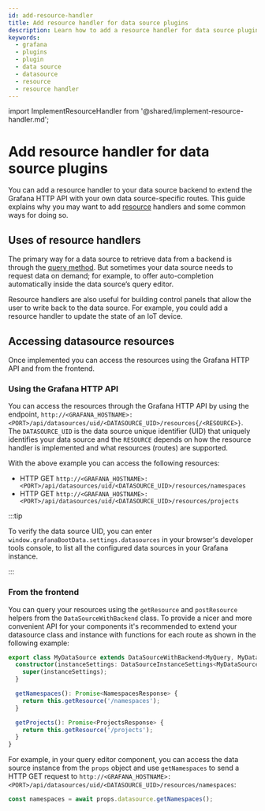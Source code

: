 ```yaml
---
id: add-resource-handler
title: Add resource handler for data source plugins
description: Learn how to add a resource handler for data source plugins.
keywords:
  - grafana
  - plugins
  - plugin
  - data source
  - datasource
  - resource
  - resource handler
---
```


import ImplementResourceHandler from '@shared/implement-resource-handler.md';

# Add resource handler for data source plugins

You can add a resource handler to your data source backend to extend the Grafana HTTP API with your own data source-specific routes. This guide explains why you may want to add [resource](../../key-concepts/backend-plugins/#resources) handlers and some common ways for doing so.

## Uses of resource handlers

The primary way for a data source to retrieve data from a backend is through the [query method](../../tutorials/build-a-data-source-plugin#define-a-query). But sometimes your data source needs to request data on demand; for example, to offer auto-completion automatically inside the data source’s query editor.

Resource handlers are also useful for building control panels that allow the user to write back to the data source. For example, you could add a resource handler to update the state of an IoT device.

<ImplementResourceHandler />

## Accessing datasource resources

Once implemented you can access the resources using the Grafana HTTP API and from the frontend.

### Using the Grafana HTTP API

You can access the resources through the Grafana HTTP API by using the endpoint, `http://<GRAFANA_HOSTNAME>:<PORT>/api/datasources/uid/<DATASOURCE_UID>/resources{/<RESOURCE>}`. The `DATASOURCE_UID` is the data source unique identifier (UID) that uniquely identifies your data source and the `RESOURCE` depends on how the resource handler is implemented and what resources (routes) are supported.

With the above example you can access the following resources:

- HTTP GET `http://<GRAFANA_HOSTNAME>:<PORT>/api/datasources/uid/<DATASOURCE_UID>/resources/namespaces`
- HTTP GET `http://<GRAFANA_HOSTNAME>:<PORT>/api/datasources/uid/<DATASOURCE_UID>/resources/projects`

:::tip

To verify the data source UID, you can enter `window.grafanaBootData.settings.datasources` in your browser's developer tools console, to list all the configured data sources in your Grafana instance.

:::

### From the frontend

You can query your resources using the `getResource` and `postResource` helpers from the `DataSourceWithBackend` class. To provide a nicer and more convenient API for your components it's recommended to extend your datasource class and instance with functions for each route as shown in the following example:

```typescript
export class MyDataSource extends DataSourceWithBackend<MyQuery, MyDataSourceOptions> {
  constructor(instanceSettings: DataSourceInstanceSettings<MyDataSourceOptions>) {
    super(instanceSettings);
  }

  getNamespaces(): Promise<NamespacesResponse> {
    return this.getResource('/namespaces');
  }

  getProjects(): Promise<ProjectsResponse> {
    return this.getResource('/projects');
  }
}
```

For example, in your query editor component, you can access the data source instance from the `props` object and use `getNamespaces` to send a HTTP GET request to `http://<GRAFANA_HOSTNAME>:<PORT>/api/datasources/uid/<DATASOURCE_UID>/resources/namespaces`:

```typescript
const namespaces = await props.datasource.getNamespaces();
```
